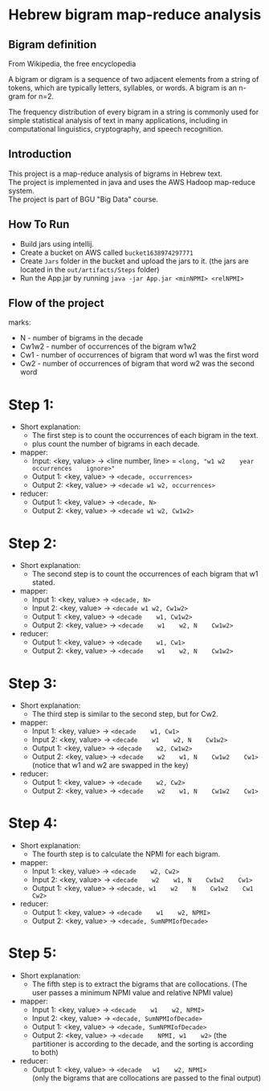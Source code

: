 # Hebrew bigram map-reduce analysis

## Bigram definition
From Wikipedia, the free encyclopedia

A bigram or digram is a sequence of two adjacent elements from a string of tokens, which are typically letters, syllables, or words. A bigram is an n-gram for n=2.

The frequency distribution of every bigram in a string is commonly used for simple statistical analysis of text in many applications, including in computational linguistics, cryptography, and speech recognition. 

## Introduction
This project is a map-reduce analysis of bigrams in Hebrew text.\
The project is implemented in java and uses the AWS Hadoop map-reduce system.\
The project is part of BGU "Big Data" course.

## How To Run
 - Build jars using intellij.
 - Create a bucket on AWS called `bucket1638974297771`
 - Create `Jars` folder in the bucket and upload the jars to it. (the jars are located in the `out/artifacts/Steps` folder)
 - Run the App.jar by running `java -jar App.jar <minNPMI> <relNPMI>`

## Flow of the project
marks:
- N - number of bigrams in the decade
- Cw1w2 - number of occurrences of the bigram w1w2
- Cw1 - number of occurrences of bigram that word w1 was the first word
- Cw2 - number of occurrences of bigram that word w2 was the second word
# Step 1: 
- Short explanation: 
    - The first step is to count the occurrences of each bigram in the text.
    - plus count the number of bigrams in each decade.
- mapper: 
  - Input: <key, value> -> <line number, line> = `<long, "w1 w2    year    occurrences    ignore>"`
  - Output 1: <key, value> -> `<decade, occurrences>`
  - Output 2: <key, value> -> `<decade w1 w2, occurrences>`
- reducer:
    - Output 1: <key, value> -> `<decade, N>`
    - Output 2: <key, value> -> `<decade w1 w2, Cw1w2>`

# Step 2:
- Short explanation: 
    - The second step is to count the occurrences of each bigram that w1 stated.
- mapper:
  - Input 1: <key, value> -> `<decade, N>`
  - Input 2: <key, value> -> `<decade w1 w2, Cw1w2>`
  - Output 1: <key, value> -> `<decade    w1, Cw1w2>`
  - Output 2: <key, value> -> `<decade    w1    w2, N    Cw1w2>`
- reducer:
    - Output 1: <key, value> -> `<decade    w1, Cw1>`
    - Output 2: <key, value> -> `<decade    w1    w2, N    Cw1w2>`

# Step 3:
- Short explanation: 
    - The third step is similar to the second step, but for Cw2.
- mapper:
  - Input 1: <key, value> -> `<decade    w1, Cw1>`
  - Input 2: <key, value> -> `<decade    w1    w2, N    Cw1w2>`
  - Output 1: <key, value> -> `<decade    w2, Cw1w2>`
  - Output 2: <key, value> -> `<decade    w2    w1, N    Cw1w2    Cw1>` (notice that w1 and w2 are swapped in the key)
- reducer:
    - Output 1: <key, value> -> `<decade    w2, Cw2>`
    - Output 2: <key, value> -> `<decade    w2    w1, N    Cw1w2    Cw1>`

# Step 4:
- Short explanation: 
    - The fourth step is to calculate the NPMI for each bigram.
- mapper:
  - Input 1: <key, value> -> `<decade    w2, Cw2>`
  - Input 2: <key, value> -> `<decade    w2    w1, N    Cw1w2    Cw1>`
  - Output 1: <key, value> -> `<decade, w1    w2    N    Cw1w2    Cw1    Cw2>`
- reducer:
    - Output 1: <key, value> -> `<decade    w1    w2, NPMI>`
    - Output 2: <key, value> -> `<decade, SumNPMIofDecade>`

# Step 5:
- Short explanation: 
    - The fifth step is to extract the bigrams that are collocations. (The user passes a minimum NPMI value and relative NPMI value)
- mapper:
  - Input 1: <key, value> -> `<decade    w1    w2, NPMI>`
  - Input 2: <key, value> -> `<decade, SumNPMIofDecade>`
  - Output 1: <key, value> -> `<decade, SumNPMIofDecade>`
  - Output 2: <key, value> -> `<decade    NPMI, w1    w2>` (the partitioner is according to the decade, and the sorting is according to both)
- reducer:
    - Output 1: <key, value> -> `<decade   w1    w2, NPMI>`\
      (only the bigrams that are collocations are passed to the final output)

  
